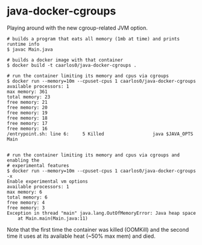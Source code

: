 # java-docker-cgroups

Playing around with the new cgroup-related JVM option.

```console
# builds a program that eats all memory (1mb at time) and prints runtime info
$ javac Main.java

# builds a docker image with that container
$ docker build -t caarlos0/java-docker-cgroups .

# run the container limiting its memory and cpus via cgroups
$ docker run --memory=10m --cpuset-cpus 1 caarlos0/java-docker-cgroups
available processors: 1
max memory: 361
total memory: 23
free memory: 21
free memory: 20
free memory: 19
free memory: 18
free memory: 17
free memory: 16
/entrypoint.sh: line 6:     5 Killed                  java $JAVA_OPTS Main


# run the container limiting its memory and cpus via cgroups and enabling the
# experimental features
$ docker run --memory=10m --cpuset-cpus 1 caarlos0/java-docker-cgroups -x
Enable experimental vm options
available processors: 1
max memory: 6
total memory: 6
free memory: 4
free memory: 3
Exception in thread "main" java.lang.OutOfMemoryError: Java heap space
	at Main.main(Main.java:11)
```

Note that the first time the container was killed (OOMKill) and the second time
it uses at its available heat (~50% max mem) and died.
